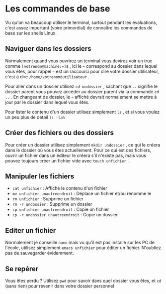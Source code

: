 # Les commandes de base

Vu qu'on va beaucoup utiliser le terminal, surtout pendant les évaluations, c'est assez important (voire primordial) de connaître les commandes de base sur les shells Linux.

## Naviguer dans les dossiers

Normalement quand vous ouvrirez un terminal vous devirez voir un truc comme `[votrenom@machine:~]$` , ici le `~` correspond au dossier dans lequel vous êtes, pour rappel `~` est un raccourci pour dire votre dossier
utilisateur, c'est à dire `/home/votrenomdutilisateur` .

Pour aller dans un dossier utilisez `cd undossier` , sachant que `..` signifie le dossier parent vous pouvez accéder au dossier parent via la commande `cd ..` . En changeant de dossier, le `~` affiché devrait
normalement se mettre à jour par le dossier dans lequel vous êtes.

Pour lister le contenu d'un dossier utilisez simplement `ls` , et si vous voulez un peu plus de détail `ls -lah`

## Créer des fichiers ou des dossiers

Pour créer un dossier utilisez simplement `mkdir undossier` , ce qui le créera dans le dossier où vous êtes actuellement. Pour ce qui est des fichiers, ouvrir un fichier dans un éditeur le créera
s'il n'existe pas, mais vous pouvez toujours créer un fichier vide avec `touch unfichier` .

## Manipuler les fichiers

- `cat unfichier` : Affiche le contenu d'un fichier
- `mv unfichier unautreendroit` : Déplace un fichier et/ou renomme le
- `rm unfichier` : Supprime un fichier
- `rm -r undossier` : Supprime un dossier
- `cp unfichier unautreendroit` : Copie un fichier
- `cp -r undossier unautreendroit` : Copie un dossier

## Editer un fichier
 
Normalement je conseille `nano` mais vu qu'il est pas installé sur les PC de l'école, utilisez simplement `emacs unfichier` pour éditer un fichier. N'oubliez pas de sauvegarder évidemment.

## Se repérer

Vous êtes perdu ? Utilisez `pwd` pour savoir dans quel dossier vous êtes, et `cd` (sans rien) pour revenir dans votre dossier personnel
